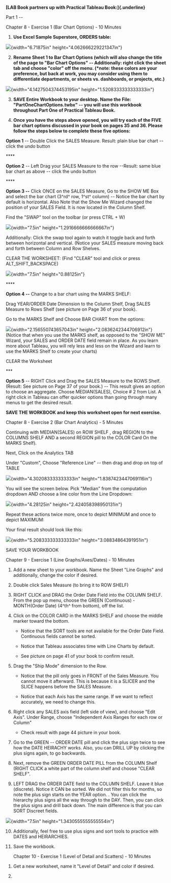 **[LAB Book partners up with Practical Tableau Book:]{.underline}**

Part 1 --

Chapter 8 - Exercise 1 (Bar Chart Options) - 10 Minutes

1.  **Use Excel Sample Superstore, ORDERS table:**

![](./images/media/image1.png){width="6.71875in"
height="4.062666229221347in"}

2.  **Rename Sheet 1 to Bar Chart Options (which will also change the
    title of the page to "Bar Chart Options" -- Additionally: right
    click the sheet tab and choose "color" off the menu. (\*note: these
    colors are your preference, but back at work, you may consider using
    them to differentiate departments, or sheets vs. dashboards, or
    projects, etc.)**

![](./images/media/image2.png){width="4.1427504374453195in"
height="1.5208333333333333in"}

3.  **SAVE Entire Workbook to your desktop. Name the File:
    "PartOneChartOptions.twbx" -- you will use this workbook throughout
    Part One of Practical Tableau Book.**

4.  **Once you have the steps above opened, you will try each of the
    FIVE bar chart options discussed in your book on pages 35 and 36.
    Please follow the steps below to complete these five options:**

**Option 1** -- Double Click the SALES Measure. Result: plain blue bar
chart -- click the undo button

\*\*\*\*

**Option 2** -- Left Drag your SALES Measure to the row --Result: same
blue bar chart as above -- click the undo button

\*\*\*\*

**Option 3 --** Click ONCE on the SALES Measure, Go to the SHOW ME Box
and select the bar chart (3^rd^ row, 1^st^ column) -- Notice the bar
chart by default is horizontal. Also Note that the Show Me Wizard
changed the position of your SALES Field. It is now located in the
Column Shelf.

Find the "SWAP" tool on the toolbar (or press CTRL + W)

![](./images/media/image3.png){width="7.5in"
height="1.2916666666666667in"}

Additionally: Click the swap tool again to watch it toggle back and
forth between horizontal and vertical. (Notice your SALES measure moving
back and forth between Column and Row Shelves.

CLEAR THE WORKSHEET: (Find "CLEAR" tool and click or press
ALT\_SHIFT\_BACKSPACE)

![](./images/media/image4.png){width="7.5in" height="0.88125in"}

\*\*\*\*

**Option 4 --** Change to a bar chart using the MARKS SHELF:

Drag YEAR/ORDER Date Dimension to the Column Shelf, Drag SALES Measure
to Rows Shelf (see picture on Page 36 of your book).

Go to the MARKS Shelf and Choose BAR CHART from the options:

![](./images/media/image5.png){width="2.156550743657043in"
height="2.0836242344706912in"}(Notice that when you use the MARKS shelf,
as opposed to the "SHOW ME" Wizard, your SALES and ORDER DATE field
remain in place. As you learn more about Tableau, you will rely less and
less on the Wizard and learn to use the MARKS Shelf to create your
charts)

CLEAR the Worksheet

\*\*\*

**Option 5** -- RIGHT Click and Drag the SALES Measure to the ROWS
Shelf. (Result: See picture on Page 37 of your book.) -- This result
gives an option to choose an aggregate. Choose MEDIAN(SALES), Choice \#
2 from List. A right click in Tableau can offer quicker options than
going through many menus to get the desired result.

**SAVE THE WORKBOOK and keep this worksheet open for next exercise.**

Chapter 8 - Exercise 2 (Bar Chart Analytics) - 5 Minutes

Continuing with MEDIAN(SALES) on ROW SHELF , drag REGION to the COLUMNS
SHELF AND a second REGION pill to the COLOR Card On the MARKS Shelf).

Next, Click on the Analytics TAB

Under "Custom", Choose "Reference Line" -- then drag and drop on top of
TABLE

![](./images/media/image6.png){width="4.302083333333333in"
height="1.8387423447069116in"}

You will see the screen below. Pick "Median" from the computation
dropdown AND choose a line color from the Line Dropdown:

![](./images/media/image7.png){width="4.28125in"
height="2.424058398950131in"}

Repeat these actions twice more, once to depict MINIMUM and once to
depict MAXIMUM:

Your final result should look like this:

![](./images/media/image8.png){width="5.208333333333333in"
height="3.08834864391951in"}

SAVE YOUR WORKBOOK

Chapter 9 - Exercise 1 (Line Graphs/Axes/Dates) - 10 Minutes

1.  Add a new sheet to your workbook. Name the Sheet "Line Graphs" and
    additionally, change the color if desired.

2.  Double click Sales Measure (to bring it to ROW SHELF)

3.  RIGHT CLICK and DRAG the Order Date Field into the COLUMN SHELF.
    From the pop up menu, choose the GREEN (Continuous) - MONTH(Order
    Date) (4^th^ from bottom), off the list.

4.  Click on the COLOR CARD in the MARKS SHELF and choose the middle
    marker toward the bottom.

    -   Notice that the SORT tools are not available for the Order Date
        Field. Continuous fields cannot be sorted.

    -   Notice that Tableau associates time with Line Charts by default.

    -   See picture on page 41 of your book to confirm result.

5.  Drag the "Ship Mode" dimension to the Row.

    -   Notice that the pill only goes in FRONT of the Sales Measure.
        You cannot move it afterward. This is because it is a SLICER and
        the SLICE happens before the SALES Measure.

    -   Notice that each Axis has the same range. If we want to reflect
        accurately, we need to change this.

6.  Right click any SALES axis field (left side of view), and choose
    "Edit Axis". Under Range, choose "Independent Axis Ranges for each
    row or Column"

    -   Check result with page 44 picture in your book.

7.  Go to the GREEN -- ORDER DATE pill and click the plus sign twice to
    see how the DATE HEIRACHY works. Also, you can DRILL UP by clicking
    the plus signs again, to go backwards.

8.  Next, remove the GREEN ORDER DATE PILL from the COLUMN Shelf (RIGHT
    CLICK a white part of the column shelf and choose "CLEAR SHELF".

9.  LEFT DRAG the ORDER DATE field to the COLUMN SHELF. Leave it blue
    (discrete). Notice it CAN be sorted. We did not filter this for
    months, so note the plus sign starts on the YEAR option. . You can
    click the hierarchy plus signs all the way through to the DAY. Then,
    you can click the plus signs and drill back down. The main
    difference is that you can SORT Discreet fields.

![](./images/media/image9.png){width="7.5in"
height="1.3430555555555554in"}

10. Additionally, feel free to use plus signs and sort tools to practice
    with DATES and HEIRARCHIES.

11. Save the workbook.

    Chapter 10 - Exercise 1 (Level of Detail and Scatters) - 10 Minutes

<!-- -->

1.  Get a new worksheet, name it "Level of Detail" and color if desired.

2.  
